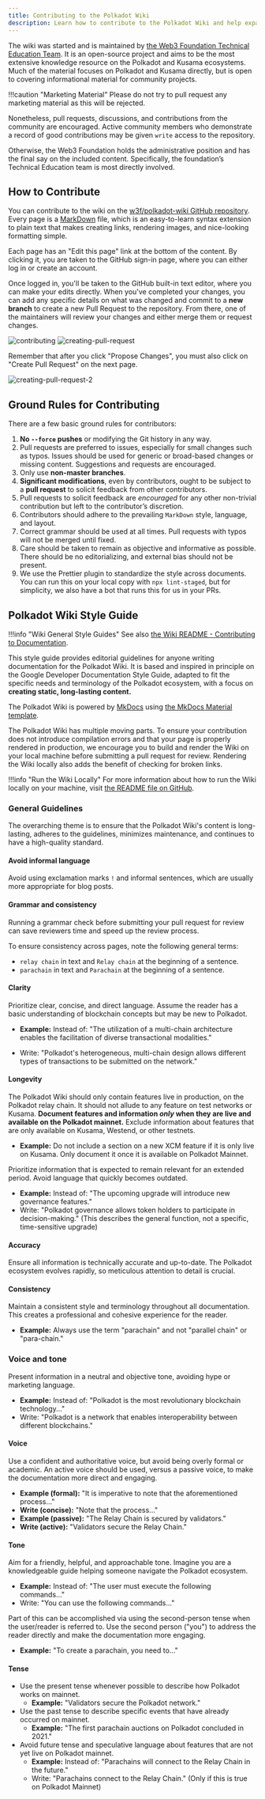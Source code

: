 ```yaml
---
title: Contributing to the Polkadot Wiki
description: Learn how to contribute to the Polkadot Wiki and help expand its knowledge base.
---
```


The wiki was started and is maintained by [the Web3 Foundation Technical Education Team](./contributors.md). It is an open-source project and aims
to be the most extensive knowledge resource on the Polkadot and Kusama ecosystems. Much of the
material focuses on Polkadot and Kusama directly, but is open to covering informational
material for community projects.

!!!caution "Marketing Material"
      Please do not try to pull request any marketing material as this will be rejected.

Nonetheless, pull requests, discussions, and contributions from the community are encouraged. Active community members who demonstrate a record of good contributions may be given `write` access to the repository.

Otherwise, the Web3 Foundation holds the administrative position and has the final say on the included content. Specifically, the foundation’s Technical Education team is most directly involved.

## How to Contribute

You can contribute to the wiki on the
[w3f/polkadot-wiki GitHub repository](https://github.com/w3f/polkadot-wiki). Every page is a [MarkDown](https://guides.github.com/features/mastering-markdown/) file, which is an easy-to-learn syntax extension to plain text that makes creating links, rendering images, and nice-looking
formatting simple.

Each page has an "Edit this page" link at the bottom of the content. By clicking it, you are taken
to the GitHub sign-in page, where you can either log in or create an account.

Once logged in, you'll be taken to the GitHub built-in text editor, where you can make your edits
directly. When you've completed your changes, you can add any specific details on what was changed
and commit to a **new branch** to create a new Pull Request to the repository. From there, one of
the maintainers will review your changes and either merge them or request changes.

![contributing](../assets/contributing.png)
![creating-pull-request](../assets/creating-pull-request.png)

Remember that after you click "Propose Changes", you must also click on "Create Pull Request" on the next page.

![creating-pull-request-2](../assets/creating-pull-request-2.png)

## Ground Rules for Contributing

There are a few basic ground rules for contributors:

1. **No `--force` pushes** or modifying the Git history in any way.
2. Pull requests are preferred to issues, especially for small changes such as typos. Issues should
   be used for generic or broad-based changes or missing content. Suggestions and requests are
   encouraged.
3. Only use **non-master branches**.
4. **Significant modifications**, even by contributors, ought to be subject to a **pull request** to
   solicit feedback from other contributors.
5. Pull requests to solicit feedback are _encouraged_ for any other non-trivial contribution but
   left to the contributor’s discretion.
6. Contributors should adhere to the prevailing `MarkDown` style, language, and layout.
7. Correct grammar should be used at all times. Pull requests with typos will not be merged until
   fixed.
8. Care should be taken to remain as objective and informative as possible. There should be no
   editorializing, and external bias should not be present.
9. We use the Prettier plugin to standardize the style across documents. You can run this on your
   local copy with `npx lint-staged`, but for simplicity, we also have a bot that runs this for us
   in your PRs.

## Polkadot Wiki Style Guide

!!!info "Wiki General Style Guides"
    See also [the Wiki README - Contributing to Documentation](https://github.com/w3f/polkadot-wiki?tab=readme-ov-file#contributing-to-documentation).

This style guide provides editorial guidelines for anyone writing documentation for the Polkadot Wiki. It is based and inspired in principle on the Google Developer Documentation Style Guide, adapted to fit the specific needs and terminology of the Polkadot ecosystem, with a focus on **creating static, long-lasting content.**


The Polkadot Wiki is powered by [MkDocs](https://www.mkdocs.org/) using [the MkDocs Material template](https://squidfunk.github.io/mkdocs-material/).

The Polkadot Wiki has multiple moving parts. To ensure your contribution does not introduce
compilation errors and that your page is properly rendered in production, we encourage you to build
and render the Wiki on your local machine before submitting a pull request for review. Rendering the
Wiki locally also adds the benefit of checking for broken links.

!!!info "Run the Wiki Locally"
      For more information about how to run the Wiki locally on your machine, visit [the README file on GitHub](https://github.com/w3f/polkadot-wiki/blob/master/README.md#running-locally).

### General Guidelines

The overarching theme is to ensure that the Polkadot Wiki's content is long-lasting, adheres to the guidelines, minimizes maintenance, and continues to have a high-quality standard.

#### Avoid informal language

Avoid using exclamation marks `!` and informal sentences, which are usually more appropriate for blog posts.

#### Grammar and consistency

Running a grammar check before submitting your pull request for review can save reviewers time and speed up the review process.

To ensure consistency across pages, note the following general terms:
- `relay chain` in text and `Relay chain` at the beginning of a sentence.
- `parachain` in text and `Parachain` at the beginning of a sentence.

#### Clarity

Prioritize clear, concise, and direct language. Assume the reader has a basic understanding of blockchain concepts but may be new to Polkadot.  
- **Example:** Instead of: "The utilization of a multi-chain architecture enables the facilitation of diverse transactional modalities."  
  
- Write: "Polkadot's heterogeneous, multi-chain design allows different types of transactions to be submitted on the network."  

#### Longevity

The Polkadot Wiki should only contain features live in production, on the Polkadot relay chain. It should not allude to any feature on test networks or Kusama. **Document features and information *only* when they are live and available on the Polkadot mainnet.** Exclude information about features that are only available on Kusama, Westend, or other testnets. 

- **Example:** Do not include a section on a new XCM feature if it is only live on Kusama. Only document it once it is available on Polkadot Mainnet.  

Prioritize information that is expected to remain relevant for an extended period. Avoid language that quickly becomes outdated.

- **Example:** Instead of: "The upcoming upgrade will introduce new governance features."  
- Write: "Polkadot governance allows token holders to participate in decision-making." (This describes the general function, not a specific, time-sensitive upgrade)  

#### Accuracy

Ensure all information is technically accurate and up-to-date. The Polkadot ecosystem evolves rapidly, so meticulous attention to detail is crucial.  

#### Consistency

Maintain a consistent style and terminology throughout all documentation. This creates a professional and cohesive experience for the reader.  
- **Example:** Always use the term "parachain" and not "parallel chain" or "para-chain."  

### Voice and tone

Present information in a neutral and objective tone, avoiding hype or marketing language.  

- **Example:** Instead of: "Polkadot is the most revolutionary blockchain technology..."
- Write: "Polkadot is a network that enables interoperability between different blockchains."

#### Voice

Use a confident and authoritative voice, but avoid being overly formal or academic. An active voice should be used, versus a passive voice, to make the documentation more direct and engaging.  

- **Example (formal):** "It is imperative to note that the aforementioned process..."  
- **Write (concise):** "Note that the process..."  
- **Example (passive):** "The Relay Chain is secured by validators."  
- **Write (active):** "Validators secure the Relay Chain."

#### Tone

Aim for a friendly, helpful, and approachable tone. Imagine you are a knowledgeable guide helping someone navigate the Polkadot ecosystem.  

- **Example:** Instead of: "The user must execute the following commands..."  
- Write: "You can use the following commands..."  

Part of this can be accomplished via using the second-person tense when the user/reader is referred to. Use the second person ("you") to address the reader directly and make the documentation more engaging.  

- **Example:** "To create a parachain, you need to..."  

#### Tense

- Use the present tense whenever possible to describe how Polkadot works on mainnet.  
  - **Example:** "Validators secure the Polkadot network."  
- Use the past tense to describe specific events that have already occurred on mainnet.  
  - **Example:** "The first parachain auctions on Polkadot concluded in 2021."  
- Avoid future tense and speculative language about features that are not yet live on Polkadot mainnet.  
  - **Example:** Instead of: "Parachains will connect to the Relay Chain in the future."  
  - Write: "Parachains connect to the Relay Chain." (Only if this is true on Polkadot Mainnet)

